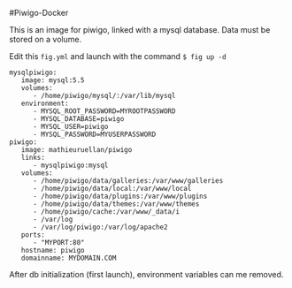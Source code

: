 #Piwigo-Docker

This is an image for piwigo, linked with a mysql database.
Data must be stored on a volume.

Edit this `fig.yml` and launch with the command `$ fig up -d `

```
mysqlpiwigo:
   image: mysql:5.5 
   volumes:
      - /home/piwigo/mysql/:/var/lib/mysql 
   environment:
      - MYSQL_ROOT_PASSWORD=MYROOTPASSWORD
      - MYSQL_DATABASE=piwigo
      - MYSQL_USER=piwigo
      - MYSQL_PASSWORD=MYUSERPASSWORD
piwigo:
   image: mathieuruellan/piwigo
   links:
      - mysqlpiwigo:mysql 
   volumes:
      - /home/piwigo/data/galleries:/var/www/galleries
      - /home/piwigo/data/local:/var/www/local
      - /home/piwigo/data/plugins:/var/www/plugins
      - /home/piwigo/data/themes:/var/www/themes
      - /home/piwigo/cache:/var/www/_data/i
      - /var/log
      - /var/log/piwigo:/var/log/apache2
   ports:
      - "MYPORT:80"
   hostname: piwigo
   domainname: MYDOMAIN.COM

```
After db initialization (first launch), environment variables can me removed.



